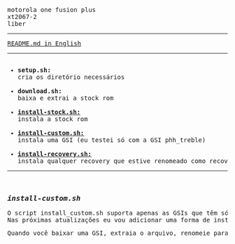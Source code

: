 <pre>motorola one fusion plus<br/>xt2067-2<br/>liber<hr/><a href="README.md">README.md in English</a><hr/><ul><br/><li><strong>setup.sh:</strong><br/>cria os diretório necessários</li><br/><li><strong>download.sh:</strong><br/>baixa e extrai a stock rom</li><br/><li><strong><ins>install-stock.sh:</ins></strong><br/>instala a stock rom</li><br/><li><strong><ins><a href="#installcustom">install-custom.sh:</a></ins></strong><br/>instala uma GSI (eu testei só com a GSI phh_treble)</li><br/><li><strong><ins>install-recovery.sh:</ins></strong><br/>instala qualquer recovery que estive renomeado como recovery.img e dentro da pasta moto_liber/unpacked</li></ul><hr/><br/><h3 id="installcustom"><strong><em>install-custom.sh</em></strong></h3><p>O script install_custom.sh suporta apenas as GSIs que têm só o arquivo system.img.<br/>Nas próximas atualizações eu vou adicionar uma forma de instalar qualquer outra.</p><p>Quando você baixar uma GSI, extraia o arquivo, renomeie para system.img e mova para junto dos arquivos da stock em moto_liber/unpacked. (não se preocupe pois não haverá conflito!)</p></pre>
